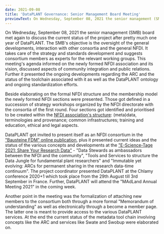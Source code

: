 ```yaml
---
date: 2021-09-08
title: 'DataPLANT Governance: Senior Management Board Meeting'
previewText: On Wednesday, September 08, 2021 the senior management (SMB) board met again to discuss the current status of the project after pretty much one year of DataPLANT. The SMB's objective is the oversight of the general developments, interaction with other consortia and the general NFDI. It takes care of the strategy and standards development and suggests consortium members as experts for the relevant working groups. This meeting's agenda informed on the newly formed NFDI association and its vision, discussed aspects of community integration and public relations...
---
```

On Wednesday, September 08, 2021 the senior management (SMB) board met again 
to discuss the current status of the project after pretty much one year of 
DataPLANT. The SMB's objective is the oversight of the general
developments, interaction with other consortia and the general NFDI. It
takes care of the strategy and standards development and suggests
consortium members as experts for the relevant working groups. This
meeting's agenda informed on the newly formed NFDI association and its
vision, discussed aspects of community integration and public relations.
Further it presented the ongoing developments regarding the ARC and the
status of the toolchain associated with it as well as the DataPLANT
ontology and ongoing standardization efforts.

Beside elaborating on the formal NFDI structure and the membership model
the newly formed NFDI sections were presented. Those got defined in a
succession of strategy workshops organized by the NFDI directorate with
the consortia of the first round. Four sections got identified and
prioritised to be created within the [NFDI association's structure](https://www.nfdi.de/querschnittsthemen-gemeinsam-bearbeiten-einrichtung-von-vier-sektionen/):
(meta)data, terminologies and provenance; common infrastructures;
training and education, ethical and legal aspects.

DataPLANT got invited to present itself as an NFDI consortium in the
["Bausteine FDM" online publication](https://bausteine-fdm.de/article/view/8335), 
plus it presented current ideas and the status of the various concepts and developments 
at the ["E-Science-Tage 2021: Share Your Research Data"](https://e-science-tage.de/) - 
"Data Stewards as ambassadors between the
NFDI and the community", "Tools and Services to structure the Data
Jungle for fundamental plant researchers" and "Immutable yet evolving:
ARCs for permanent sharing in the research data-time continuum". The
project coordinator presented DataPLANT at the Chlamy conference 2020+1
which took place from the 29th August till 3rd September in France.
Further, DataPLANT will attend the "MAdLand Annual Meeting 2021" in the
coming week.

Another point in the meeting was the formalization of attaching new
members to the consortium both through a more formal "Memorandum of
understanding" as well as electronically through a become a member page.
The latter one is meant to provide access to the various DataPLANT
services. At the end the current status of the metadata tool chain
involving concepts like the ARC and services like Swate and Swobup were
elaborated on.
